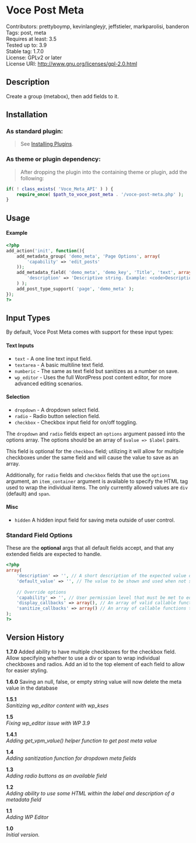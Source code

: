 Voce Post Meta
===================
Contributors: prettyboymp, kevinlangleyjr, jeffstieler, markparolisi, banderon  
Tags: post, meta  
Requires at least: 3.5  
Tested up to: 3.9  
Stable tag: 1.7.0  
License: GPLv2 or later  
License URI: http://www.gnu.org/licenses/gpl-2.0.html

## Description
Create a group (metabox), then add fields to it.

## Installation

### As standard plugin:
> See [Installing Plugins](http://codex.wordpress.org/Managing_Plugins#Installing_Plugins).

### As theme or plugin dependency:
> After dropping the plugin into the containing theme or plugin, add the following:
```php
if( ! class_exists( 'Voce_Meta_API' ) ) {
	require_once( $path_to_voce_post_meta . '/voce-post-meta.php' );
}
```

## Usage

#### Example

```php
<?php
add_action('init', function(){
	add_metadata_group( 'demo_meta', 'Page Options', array(
		'capability' => 'edit_posts'
	));
	add_metadata_field( 'demo_meta', 'demo_key', 'Title', 'text', array(
		'description' => 'Descriptive string. Example: <code>Description</code>'
	) );
	add_post_type_support( 'page', 'demo_meta' );
});
?>
```

## Input Types

By default, Voce Post Meta comes with support for these input types:

#### Text Inputs
* `text` - A one line text input field.
* `textarea` - A basic multiline text field.  
* `numberic` - The same as text field but sanitizes as a number on save.  
* `wp_editor` - Uses the full WordPress post content editor, for more advanced editing scenarios.  

#### Selection
* `dropdown` - A dropdown select field.  
* `radio` - Radio button selection field.  
* `checkbox` - Checkbox input field for on/off toggling.  

The `dropdown` and `radio` fields expect an `options` argument passed into the options array. The options should be an array of `$value => $label` pairs.

This field is optional for the `checkbox` field; utilizing it will allow for multiple checkboxes under the same field and will cause the value to save as an array.

Additionally, for `radio` fields and `checkbox` fields that use the `options` argument, an `item_container` argument is available to specify the HTML tag used to wrap the individual items. The only currently allowed values are `div` (default) and `span`.

#### Misc
* `hidden` A hidden input field for saving meta outside of user control. 



### Standard Field Options
These are the **optional** args that all default fields accept, and that any extended fields are expected to handle.  

```php
<?php
array(
	'description' => '', // A short description of the expected value displayed with the field.
	'default_value' => '', // The value to be shown and used when not set.
	
	// Override options
	'capability' => '', // User permission level that must be met to edit the field. Defaults to edit_posts
	'display_callbacks' => array(), // An array of valid callable functions to render the field display.
	'sanitize_callbacks' => array() // An array of callable functions to sanitize the field value on save.
);
?>
```

## Version History
**1.7.0**
Added ability to have multiple checkboxes for the checkbox field. Allow specifying whether to use a div or span to wrap individual checkboxes and radios. Add an id to the top element of each field to allow for easier styling.

**1.6.0**
Saving an null, false, or empty string value will now delete the meta value in the database

**1.5.1**  
*Sanitizing wp_editor content with wp_kses*

**1.5**  
*Fixing wp_editor issue with WP 3.9*

**1.4.1**  
*Adding get_vpm_value() helper function to get post meta value*

**1.4**  
*Adding sanitization function for dropdown meta fields*

**1.3**  
*Adding radio buttons as an available field*

**1.2**  
*Adding ability to use some HTML within the label and description of a metadata field*

**1.1**  
*Adding WP Editor*

**1.0**  
*Initial version.*
